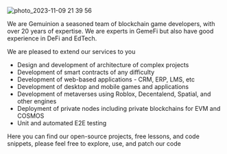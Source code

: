 ![photo_2023-11-09 21 39 56](https://github.com/GemunIon/.github/assets/185285/63f51ee5-a75e-421d-8cdd-e6aa17e85137)

We are Gemuinion a seasoned team of blockchain game developers, with over 20 years of expertise. We are experts in GemeFi but also have good experience in DeFi and EdTech.

We are pleased to extend our services to you
- Design and development of architecture of complex projects
- Development of smart contracts of any difficulty
- Development of web-based applications - CRM, ERP, LMS, etc
- Development of desktop and mobile games and applications
- Development of metaverses using Roblox, Decentalend, Spatial, and other engines
- Deployment of private nodes including private blockchains for EVM and COSMOS
- Unit and automated E2E testing

Here you can find our open-source projects, free lessons, and code snippets, please feel free to explore, use, and patch our code
